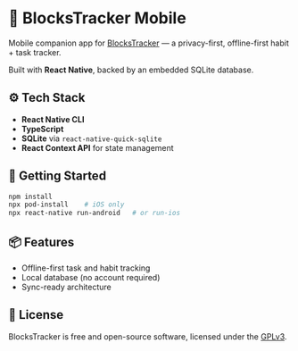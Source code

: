 # 📱 BlocksTracker Mobile

Mobile companion app for [BlocksTracker](https://blocks-tracker.com/) — a privacy-first, offline-first habit + task tracker.

Built with **React Native**, backed by an embedded SQLite database.

## ⚙️ Tech Stack

- **React Native CLI**
- **TypeScript**
- **SQLite** via `react-native-quick-sqlite`
- **React Context API** for state management

## 🚀 Getting Started

```bash
npm install
npx pod-install    # iOS only
npx react-native run-android   # or run-ios
```

## 📦 Features

- Offline-first task and habit tracking
- Local database (no account required)
- Sync-ready architecture

## 📄 License

BlocksTracker is free and open-source software, licensed under the [GPLv3](https://www.gnu.org/licenses/gpl-3.0.html).
